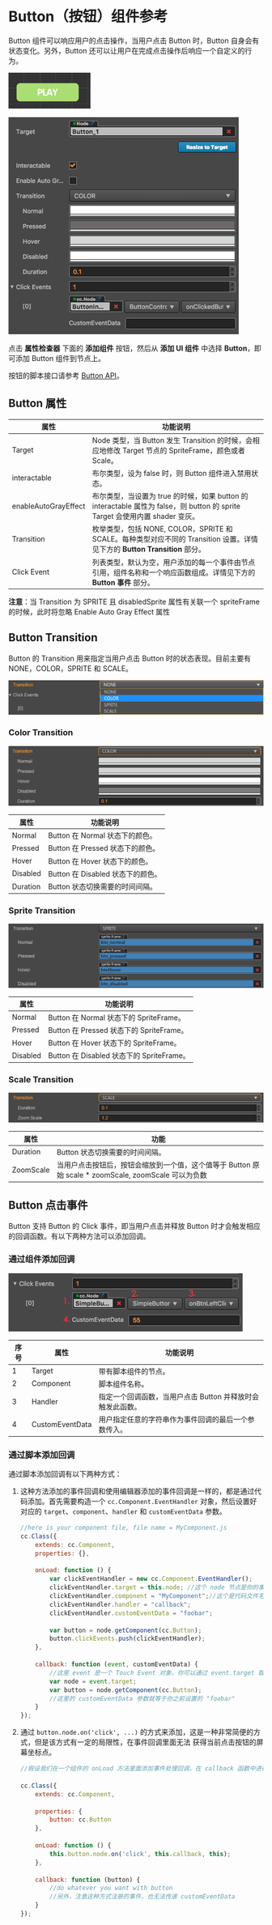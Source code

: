 # Button（按钮）组件参考

Button 组件可以响应用户的点击操作，当用户点击 Button 时，Button 自身会有状态变化。另外，Button 还可以让用户在完成点击操作后响应一个自定义的行为。

![button.png](./button/button.png)

![button-color](./button/button-color.png)

点击 **属性检查器** 下面的 **添加组件** 按钮，然后从 **添加 UI 组件** 中选择 **Button**，即可添加 Button 组件到节点上。

按钮的脚本接口请参考 [Button API](../../../api/zh/classes/Button.html)。

## Button 属性

| 属性                 | 功能说明             |
| --------------       | -----------        |
| Target               | Node 类型，当 Button 发生 Transition 的时候，会相应地修改 Target 节点的 SpriteFrame，颜色或者 Scale。                      |
| interactable         | 布尔类型，设为 false 时，则 Button 组件进入禁用状态。                                                                    |
| enableAutoGrayEffect | 布尔类型，当设置为 true 的时候，如果 button 的 interactable 属性为 false，则 button 的 sprite Target 会使用内置 shader 变灰。|
| Transition           | 枚举类型，包括 NONE, COLOR，SPRITE 和 SCALE。每种类型对应不同的 Transition 设置。详情见下方的 **Button Transition** 部分。    |
| Click Event          | 列表类型，默认为空，用户添加的每一个事件由节点引用，组件名称和一个响应函数组成。详情见下方的 **Button 事件** 部分。                 |

**注意**：当 Transition 为 SPRITE 且 disabledSprite 属性有关联一个 spriteFrame 的时候，此时将忽略 Enable Auto Gray Effect 属性

## Button Transition

Button 的 Transition 用来指定当用户点击 Button 时的状态表现。目前主要有 NONE，COLOR，SPRITE 和 SCALE。

![transition](./button/transition.png)

### Color Transition

![color-transition](./button/color-transition.png)

| 属性            | 功能说明                         |
| -------------- | -----------                     |
| Normal         | Button 在 Normal 状态下的颜色。    |
| Pressed        | Button 在 Pressed 状态下的颜色。   |
| Hover          | Button 在 Hover 状态下的颜色。     |
| Disabled       | Button 在 Disabled 状态下的颜色。  |
| Duration       | Button 状态切换需要的时间间隔。      |

### Sprite Transition

![sprite-transition](./button/sprite-transition.png)

| 属性            | 功能说明                                 |
| -------------- | -----------                             |
| Normal         | Button 在 Normal 状态下的 SpriteFrame。   |
| Pressed        | Button 在 Pressed 状态下的 SpriteFrame。  |
| Hover          | Button 在 Hover 状态下的 SpriteFrame。    |
| Disabled       | Button 在 Disabled 状态下的 SpriteFrame。 |

### Scale Transition

![scaleTransition](./button/scale-transition.png)

| 属性            | 功能                                                                                       |
| -------------- | -----------                                                                                |
| Duration       | Button 状态切换需要的时间间隔。                                                                |
| ZoomScale      | 当用户点击按钮后，按钮会缩放到一个值，这个值等于 Button 原始 scale * zoomScale, zoomScale 可以为负数  |

## Button 点击事件

Button 支持 Button 的 Click 事件，即当用户点击并释放 Button 时才会触发相应的回调函数。有以下两种方法可以添加回调。

### 通过组件添加回调

![button-event](./button/button-event.png)

|  序号 |  属性          | 功能说明      |
| ---- | ------------  | -----------                                       |
|  1   | Target        | 带有脚本组件的节点。                                  |
|  2   | Component     | 脚本组件名称。                                       |
|  3   | Handler       | 指定一个回调函数，当用户点击 Button 并释放时会触发此函数。 |
|  4   | CustomEventData | 用户指定任意的字符串作为事件回调的最后一个参数传入。       |

### 通过脚本添加回调

通过脚本添加回调有以下两种方式：

1. 这种方法添加的事件回调和使用编辑器添加的事件回调是一样的，都是通过代码添加。首先需要构造一个 `cc.Component.EventHandler` 对象，然后设置好对应的 `target`、`component`、`handler` 和 `customEventData` 参数。

    ```js
    //here is your component file, file name = MyComponent.js 
    cc.Class({
        extends: cc.Component,
        properties: {},

        onLoad: function () {
            var clickEventHandler = new cc.Component.EventHandler();
            clickEventHandler.target = this.node; //这个 node 节点是你的事件处理代码组件所属的节点
            clickEventHandler.component = "MyComponent";//这个是代码文件名
            clickEventHandler.handler = "callback";
            clickEventHandler.customEventData = "foobar";

            var button = node.getComponent(cc.Button);
            button.clickEvents.push(clickEventHandler);
        },

        callback: function (event, customEventData) {
            //这里 event 是一个 Touch Event 对象，你可以通过 event.target 取到事件的发送节点
            var node = event.target;
            var button = node.getComponent(cc.Button);
            //这里的 customEventData 参数就等于你之前设置的 "foobar"
        }
    });
    ```

2. 通过 `button.node.on('click', ...)` 的方式来添加，这是一种非常简便的方式，但是该方式有一定的局限性，在事件回调里面无法
获得当前点击按钮的屏幕坐标点。

    ```js
    //假设我们在一个组件的 onLoad 方法里面添加事件处理回调，在 callback 函数中进行事件处理:

    cc.Class({
        extends: cc.Component,

        properties: {
            button: cc.Button
        },

        onLoad: function () {
            this.button.node.on('click', this.callback, this);
        },

        callback: function (button) {
            //do whatever you want with button
            //另外，注意这种方式注册的事件，也无法传递 customEventData
        }
    });
    ```
